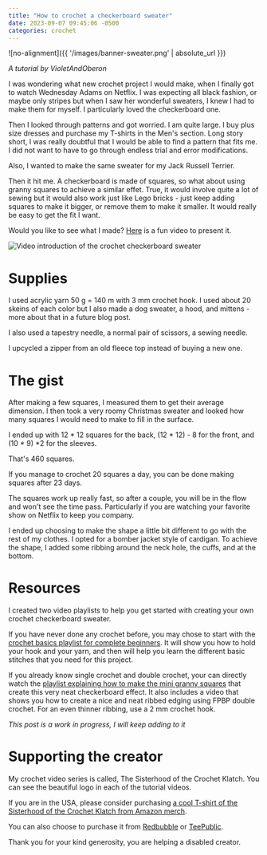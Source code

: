 ```yaml
---
title: "How to crochet a checkerboard sweater"
date: 2023-09-07 09:45:06 -0500
categories: crochet
---
```


![no-alignment]({{ '/images/banner-sweater.png' | absolute_url }})

*A tutorial by VioletAndOberon*

I was wondering what new crochet project I would make, when I finally got to watch Wednesday Adams on Netflix. I was expecting all black fashion, or maybe only stripes but when I saw her wonderful sweaters, I knew I had to make them for myself. I particularly loved the checkerboard one.

Then I looked through patterns and got worried. I am quite large. I buy plus size dresses and purchase my T-shirts in the Men's section. Long story short, I was really doubtful that I would be able to find a pattern that fits me. I did not want to have to go through endless trial and error modifications.

Also, I wanted to make the same sweater for my Jack Russell Terrier. 

Then it hit me. A checkerboard is made of squares, so what about using granny squares to achieve a similar effet. True, it would involve quite a lot of sewing but it would also work just like Lego bricks - just keep adding squares to make it bigger, or remove them to make it smaller. It would really be easy to get the fit I want.

Would you like to see what I made? [Here](https://www.youtube.com/watch?v=Us1_Rs8g8R0&list=PLtZSxfbYmdW-c4xkg4rFMZgigdKiLq2vV&index=1
) is a fun video to present it.

![Video introduction of the crochet checkerboard sweater](/images/video-checkerboard-sweater-intro.png)

# Supplies

I used acrylic yarn 50 g = 140 m with 3 mm crochet hook. I used about 20 skeins of each color but I also made a dog sweater, a hood, and mittens - more about that in a future blog post.

I also used a tapestry needle, a normal pair of scissors, a sewing needle. 

I upcycled a zipper from an old fleece top instead of buying a new one.

# The gist

After making a few squares, I measured them to get their average dimension. I then took a very roomy Christmas sweater and looked how many squares I would need to make to fill in the surface.

I ended up with 12 * 12 squares for the back, (12 * 12) - 8 for the front, and (10 * 9) *2 for the sleeves.

That's 460 squares.

If you manage to crochet 20 squares a day, you can be done making squares after 23 days.

The squares work up really fast, so after a couple, you will be in the flow and won't see the time pass. Particularly if you are watching your favorite show on Netflix to keep you company.

I ended up choosing to make the shape a little bit different to go with the rest of my clothes. I opted for a bomber jacket style of cardigan. To achieve the shape, I added some ribbing around the neck hole, the cuffs, and at the bottom.

# Resources

I created two video playlists to help you get started with creating your own crochet checkerboard sweater. 

If you have never done any crochet before, you may chose to start with the [crochet basics playlist for complete beginners](https://www.youtube.com/playlist?list=PLtZSxfbYmdW_hMOUHJLvhn_nH9zW9WLY9). It will show you how to hold your hook and your yarn, and then will help you learn the different basic stitches that you need for this project.

If you already know single crochet and double crochet, your can directly watch the [playlist explaining how to make the mini granny squares](https://www.youtube.com/playlist?list=PLtZSxfbYmdW-c4xkg4rFMZgigdKiLq2vV) that create this very neat checkerboard effect. It also includes a video that shows you how to create a nice and neat ribbed edging using FPBP double crochet. For an even thinner ribbing, use a 2 mm crochet hook.

*This post is a work in progress, I will keep adding to it*

# Supporting the creator

My crochet video series is called, The Sisterhood of the Crochet Klatch. You can see the beautiful logo in each of the tutorial videos.

If you are in the USA, please consider purchasing [a cool T-shirt of the Sisterhood of the Crochet Klatch from Amazon merch](https://www.amazon.com/dp/B0CH98SZ6C).

You can also choose to purchase it from [Redbubble](https://www.redbubble.com/i/long-sleeve-t-shirt/The-sisterhood-of-the-crochet-klatch-by-VioletAndOberon/151610696.6I7YY?ref=explore-for-you-recently-viewed) or [TeePublic](https://www.teepublic.com/t-shirt/50174903-the-sisterhood-of-the-crochet-klatch?store_id=1868119). 

Thank you for your kind generosity, you are helping a disabled creator.










